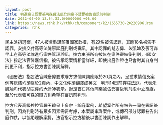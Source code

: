```yaml
---
layout: post
title: 初選案已認罪張可森冀法庭於同案不認罪被告審訊前判刑
date: 2022-09-06 12:24:55.000000000 +08:00
link: https://news.rthk.hk/rthk/ch/component/k2/1665730-20220906.htm
categories: rthk
---
```


民主派初選案，47人被控串謀顛覆國家政權，有29名被告認罪，其餘18名被告不認罪，安排交付高等法院原訟庭判刑或審訊。其中認罪的胡志偉、朱凱廸及張可森早上在高等法院進行案件管理聆訊，控方主張所有被告在案件審結後判刑，《國安法》指定法官陳嘉信指，被告承認案情相當詳細，即使出庭作證也只會對其自身判刑更不利，指示控方書面陳詞解釋。

《國安法》指定法官陳慶偉要求辯方求情陳詞應限於20頁之內，呈堂求情信及案例等總結均須限於2頁內，中文信件須翻譯成英文，判刑14日前存檔法庭。代表朱凱廸和代表胡志偉的大律師表示，對是否在其他同案被告受審後判刑抱中立態度，至於代表張可森的辯方則希望在審訊前判刑。

控方代表高級檢控官羅天瑋呈上多宗上訴庭案例，希望案件所有被告一同在審訊後判刑，因為判刑時有眾多因素需要考慮，本案屬串謀案件，或傳召部分認罪被告出庭作供，以協助理解案情，法官指示控方稍後以書面陳詞作出解釋。
